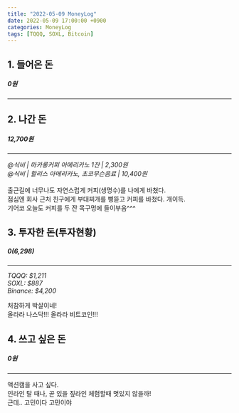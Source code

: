 ```yaml
---
title: "2022-05-09 MoneyLog"
date: 2022-05-09 17:00:00 +0900
categories: MoneyLog
tags: [TQQQ, SOXL, Bitcoin]
---
```


## 1. 들어온 돈
##### 0원
---

## 2. 나간 돈
##### 12,700원
---
*@식비 | 마카롱커피 아메리카노 1잔 | 2,300원*<br>
*@식비 | 할리스 아메리카노, 초코무슨음료 | 10,400원*<br>
<br>
출근길에 너무나도 자연스럽게 커피(생명수)를 나에게 바쳤다.<br>
점심엔 회사 근처 친구에게 부대찌개를 삥뜯고 커피를 바쳤다. 개이득.<br>
기어코 오늘도 커피를 두 잔 목구멍에 들이부움^^^<br>

## 3. 투자한 돈(투자현황)
##### $0 ($6,298)
---
*TQQQ: $1,211*<br>
*SOXL: $887*<br>
*Binance: $4,200*<br>

처참하게 박살이네!<br>
올라라 나스닥!!! 올라라 비트코인!!!<br>

## 4. 쓰고 싶은 돈
##### 0원
---
액션캠을 사고 싶다.<br>
인라인 탈 때나, 곧 있을 짚라인 체험할때 멋있지 않을까!<br>
근데.. 고민이다 고민이야<br>
